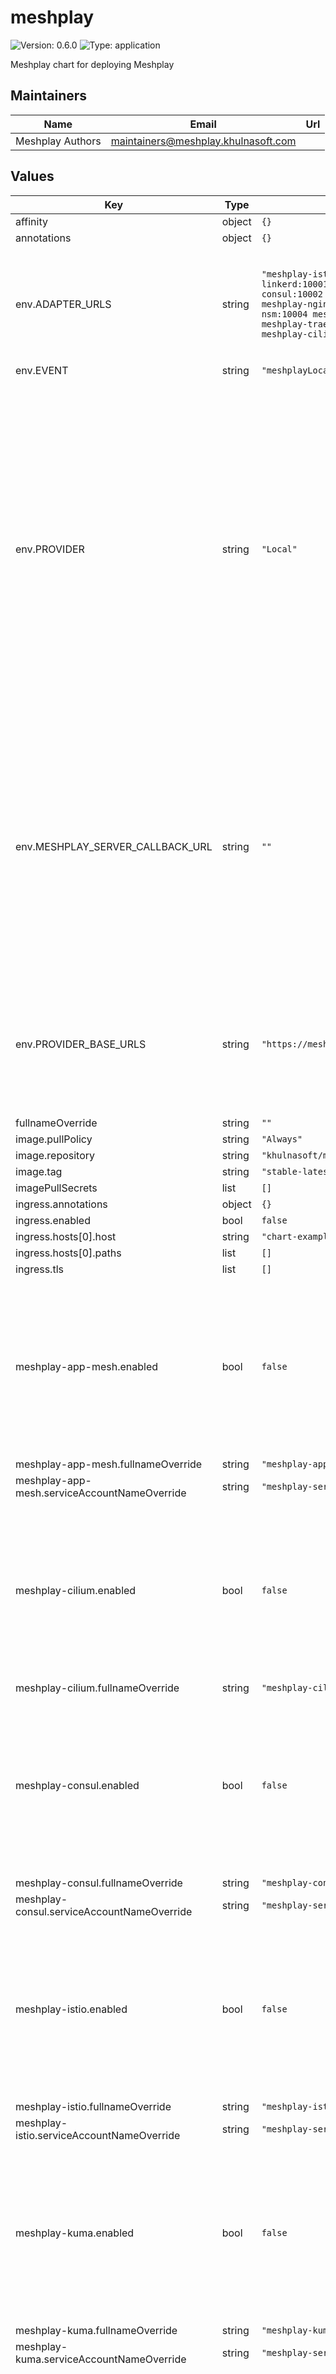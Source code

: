 # meshplay

![Version: 0.6.0](https://img.shields.io/badge/Version-0.6.0-informational?style=flat-square) ![Type: application](https://img.shields.io/badge/Type-application-informational?style=flat-square)

Meshplay chart for deploying Meshplay

## Maintainers

| Name | Email | Url |
| ---- | ------ | --- |
| Meshplay Authors | <maintainers@meshplay.khulnasoft.com> |  |

## Values

| Key | Type | Default | Description |
|-----|------|---------|-------------|
| affinity | object | `{}` |  |
| annotations | object | `{}` |  |
| env.ADAPTER_URLS | string | `"meshplay-istio:10000 meshplay-linkerd:10001 meshplay-consul:10002 meshplay-kuma:10007 meshplay-nginx-sm:10010 meshplay-nsm:10004 meshplay-app-mesh:10005 meshplay-traefik-mesh:10006 meshplay-cilium:10012"` | Optionally, pre-configure Meshplay Server with the set of Meshplay Adapters used in the deployment. |
| env.EVENT | string | `"meshplayLocal"` |  |
| env.PROVIDER | string | `"Local"` | Use this security-related setting to enforce selection of one and only one Provider. In this way, your Meshplay deployment will only trust and only allow users to authenticate using the Provider you have configured in this setting. See the [Remote Provider documentation](https://docs.meshplay.khulnasoft.com/extensibility/providers) for a description of what a Provider is.  |
| env.MESHPLAY_SERVER_CALLBACK_URL | string | `""` | Configure an OAuth callback URL for Meshplay Server to use when signing into a Remote Provider and your Meshplay Server instance is not directly reachable by that Remote Provider. See the [Remote Provider documentation](https://docs.meshplay.khulnasoft.com/extensibility/providers#configurable-oauth-callback-url) for more details. |
| env.PROVIDER_BASE_URLS | string | `"https://meshplay.khulnasoft.com"` | Configure your Remote Provider of choice. See the [Remote Provider documentation](https://docs.meshplay.khulnasoft.com/extensibility/providers) for a description of what a Provider is. |
| fullnameOverride | string | `""` |  |
| image.pullPolicy | string | `"Always"` |  |
| image.repository | string | `"khulnasoft/meshplay"` |  |
| image.tag | string | `"stable-latest"` |  |
| imagePullSecrets | list | `[]` |  |
| ingress.annotations | object | `{}` |  |
| ingress.enabled | bool | `false` |  |
| ingress.hosts[0].host | string | `"chart-example.local"` |  |
| ingress.hosts[0].paths | list | `[]` |  |
| ingress.tls | list | `[]` |  |
| meshplay-app-mesh.enabled | bool | `false` | Enable to deploy this Meshplay Adapter upon initial deployment. Meshplay Adapters can be deployed post-installation using either Meshplay CLI or UI. |
| meshplay-app-mesh.fullnameOverride | string | `"meshplay-app-mesh"` |  |
| meshplay-app-mesh.serviceAccountNameOverride | string | `"meshplay-server"` |  |
| meshplay-cilium.enabled | bool | `false` | Enable to deploy this Meshplay Adapter upon initial deployment. Meshplay Adapters can be deployed post-installation using either Meshplay CLI or UI. |
| meshplay-cilium.fullnameOverride | string | `"meshplay-cilium"` |  |
| meshplay-consul.enabled | bool | `false` | Enable to deploy this Meshplay Adapter upon initial deployment. Meshplay Adapters can be deployed post-installation using either Meshplay CLI or UI. |
| meshplay-consul.fullnameOverride | string | `"meshplay-consul"` |  |
| meshplay-consul.serviceAccountNameOverride | string | `"meshplay-server"` |  |
| meshplay-istio.enabled | bool | `false` | Enable to deploy this Meshplay Adapter upon initial deployment. Meshplay Adapters can be deployed post-installation using either Meshplay CLI or UI. |
| meshplay-istio.fullnameOverride | string | `"meshplay-istio"` |  |
| meshplay-istio.serviceAccountNameOverride | string | `"meshplay-server"` |  |
| meshplay-kuma.enabled | bool | `false` | Enable to deploy this Meshplay Adapter upon initial deployment. Meshplay Adapters can be deployed post-installation using either Meshplay CLI or UI. |
| meshplay-kuma.fullnameOverride | string | `"meshplay-kuma"` |  |
| meshplay-kuma.serviceAccountNameOverride | string | `"meshplay-server"` |  |
| meshplay-linkerd.enabled | bool | `false` | Enable to deploy this Meshplay Adapter upon initial deployment. Meshplay Adapters can be deployed post-installation using either Meshplay CLI or UI. |
| meshplay-linkerd.fullnameOverride | string | `"meshplay-linkerd"` |  |
| meshplay-linkerd.serviceAccountNameOverride | string | `"meshplay-server"` |  |
| meshplay-nginx-sm.enabled | bool | `false` | Enable to deploy this Meshplay Adapter upon initial deployment. Meshplay Adapters can be deployed post-installation using either Meshplay CLI or UI. |
| meshplay-nginx-sm.fullnameOverride | string | `"meshplay-nginx-sm"` |  |
| meshplay-nginx-sm.serviceAccountNameOverride | string | `"meshplay-server"` |  |
| meshplay-nsm.enabled | bool | `false` | Enable to deploy this Meshplay Adapter upon initial deployment. Meshplay Adapters can be deployed post-installation using either Meshplay CLI or UI. |
| meshplay-nsm.fullnameOverride | string | `"meshplay-nsm"` |  |
| meshplay-nsm.serviceAccountNameOverride | string | `"meshplay-server"` |  |
| meshplay-operator.enabled | bool | `true` | Enable to deploy this Meshplay Operator upon initial deploymeent. Meshplay Operator can be deployed post-installation using Meshplay UI. |
| meshplay-operator.fullnameOverride | string | `"meshplay-operator"` |  |
| meshplay-osm.enabled | bool | `false` | OSM is an archived project. |
| meshplay-osm.fullnameOverride | string | `"meshplay-osm"` |  |
| meshplay-osm.serviceAccountNameOverride | string | `"meshplay-server"` |  |
| meshplay-perf.enabled | bool | `false` |  |
| meshplay-perf.fullnameOverride | string | `"meshplay-perf"` |  |
| meshplay-perf.serviceAccountNameOverride | string | `"meshplay-server"` |  |
| meshplay-traefik-mesh.enabled | bool | `false` | Enable to deploy this Meshplay Adapter upon initial deployment. Meshplay Adapters can be deployed post-installation using either Meshplay CLI or UI. |
| meshplay-traefik-mesh.fullnameOverride | string | `"meshplay-traefik-mesh"` |  |
| meshplay-traefik-mesh.serviceAccountNameOverride | string | `"meshplay-server"` |  |
| meshplaygateway.enabled | bool | `false` |  |
| meshplaygateway.selector.istio | string | `"ingressgateway"` |  |
| metadata.name | string | `"meshplay"` |  |
| metadata.namespace | string | `"meshplay"` |  |
| nameOverride | string | `""` |  |
| nodeSelector | object | `{}` |  |
| podSecurityContext | object | `{}` |  |
| probe.livenessProbe.enabled | bool | `false` |  |
| probe.readinessProbe.enabled | bool | `false` |  |
| rbac.nodes | bool | `false` |  |
| replicaCount | int | `1` |  |
| resources | object | `{}` |  |
| restartPolicy | string | `"Always"` |  |
| securityContext | object | `{}` |  |
| service.annotations | object | `{}` |  |
| service.port | int | `9081` |  |
| service.target_port | int | `8080` |  |
| service.type | string | `"LoadBalancer"` |  |
| serviceAccount.name | string | `"meshplay-server"` |  |
| testCase.enabled | bool | `false` |  |
| tolerations | list | `[]` |  |

## Setup Repo Info

```console
helm repo add meshplay meshplay https://meshplay.khulnasoft.com/charts/
helm repo update
```

_See [helm repo](https://helm.sh/docs/helm/helm_repo/) for command documentation._

## Installing the Chart

To install the chart with the release name `meshplay`:

```console
kubectl create namespace meshplay
helm install meshplay meshplay/meshplay
```

## Uninstalling the Chart

To uninstall/delete the `meshplay` deployment:

```console
helm delete meshplay
```

## Installing the Chart with a custom namespace

```console
kubectl create namespace meshplay
helm install meshplay meshplay/meshplay --namespace meshplay
```

## Installing the Chart with a custom Meshplay Adapters

Eg: For [Meshplay Adapter for Istio](https://github.com/khulnasoft/meshplay-istio)
```console
kubectl create namespace meshplay
helm install meshplay meshplay/meshplay --set meshplay-istio.enabled=true
```
